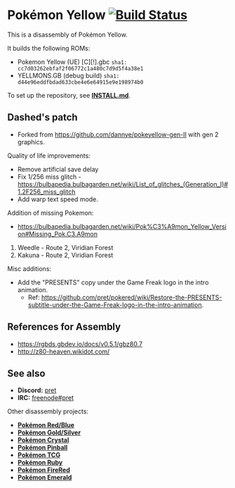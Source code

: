 # Pokémon Yellow [![Build Status][travis-badge]][travis]

This is a disassembly of Pokémon Yellow.

It builds the following ROMs:

- Pokemon Yellow (UE) [C][!].gbc `sha1: cc7d03262ebfaf2f06772c1a480c7d9d5f4a38e1`
- YELLMONS.GB (debug build) `sha1: d44e96eddfbdad633cbe4e6e64915e9e198974b0`

To set up the repository, see [**INSTALL.md**](INSTALL.md).

## Dashed's patch

- Forked from https://github.com/dannye/pokeyellow-gen-II with gen 2 graphics.

Quality of life improvements:

- Remove artificial save delay
- Fix 1/256 miss glitch - https://bulbapedia.bulbagarden.net/wiki/List_of_glitches_(Generation_I)#1.2F256_miss_glitch
- Add warp text speed mode.

Addition of missing Pokemon:

- https://bulbapedia.bulbagarden.net/wiki/Pok%C3%A9mon_Yellow_Version#Missing_Pok.C3.A9mon

1. Weedle - Route 2, Viridian Forest
2. Kakuna - Route 2, Viridian Forest

Misc additions:

- Add the "PRESENTS" copy under the Game Freak logo in the intro animation.
  - Ref: https://github.com/pret/pokered/wiki/Restore-the-PRESENTS-subtitle-under-the-Game-Freak-logo-in-the-intro-animation.

## References for Assembly

- https://rgbds.gbdev.io/docs/v0.5.1/gbz80.7
- http://z80-heaven.wikidot.com/

## See also

- **Discord:** [pret][discord]
- **IRC:** [freenode#pret][irc]

Other disassembly projects:

- [**Pokémon Red/Blue**][pokered]
- [**Pokémon Gold/Silver**][pokegold]
- [**Pokémon Crystal**][pokecrystal]
- [**Pokémon Pinball**][pokepinball]
- [**Pokémon TCG**][poketcg]
- [**Pokémon Ruby**][pokeruby]
- [**Pokémon FireRed**][pokefirered]
- [**Pokémon Emerald**][pokeemerald]

[pokered]: https://github.com/pret/pokered
[pokegold]: https://github.com/pret/pokegold
[pokecrystal]: https://github.com/pret/pokecrystal
[pokepinball]: https://github.com/pret/pokepinball
[poketcg]: https://github.com/pret/poketcg
[pokeruby]: https://github.com/pret/pokeruby
[pokefirered]: https://github.com/pret/pokefirered
[pokeemerald]: https://github.com/pret/pokeemerald
[discord]: https://discord.gg/d5dubZ3
[irc]: https://kiwiirc.com/client/irc.freenode.net/?#pret
[travis]: https://travis-ci.org/pret/pokeyellow
[travis-badge]: https://travis-ci.org/pret/pokeyellow.svg?branch=master
